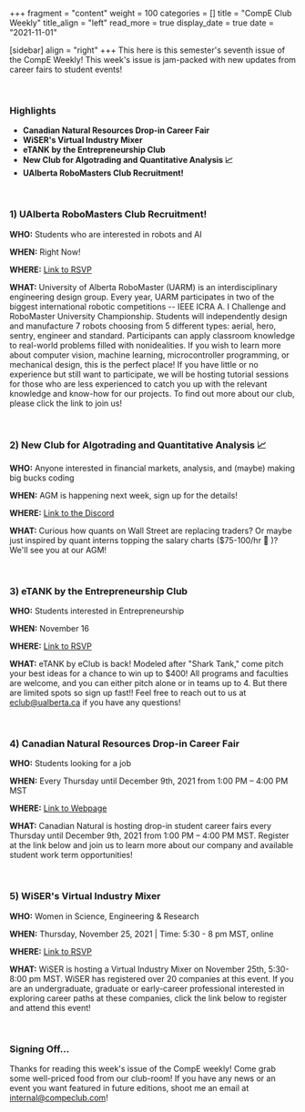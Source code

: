 +++
fragment = "content"
weight = 100
categories = []
title = "CompE Club Weekly"
title_align = "left"
read_more = true
display_date = true
date = "2021-11-01"

[sidebar]
align = "right"
+++
This here is this semester's seventh issue of the CompE Weekly! This week's issue is jam-packed with new updates from career fairs to student events!


<br/>

### Highlights

* **Canadian Natural Resources Drop-in Career Fair**
* **WiSER's Virtual Industry Mixer**
* **eTANK by the Entrepreneurship Club**
* **New Club for Algotrading and Quantitative Analysis 📈**
* **UAlberta RoboMasters Club Recruitment!**



<br/>

### 1)  UAlberta RoboMasters Club Recruitment!

**WHO:** Students who are interested in robots and AI

**WHEN:** Right Now!

**WHERE:** [Link to RSVP](https://linktr.ee/UARoboMasters)

**WHAT:** University of Alberta RoboMaster (UARM) is an interdisciplinary engineering design group. Every year, UARM participates in two of the biggest international robotic competitions -- IEEE ICRA A. I Challenge and RoboMaster University Championship. Students will independently design and manufacture 7 robots choosing from 5 different types: aerial, hero, sentry, engineer and standard. Participants can apply classroom knowledge to real-world problems filled with nonidealities. If you wish to learn more about computer vision, machine learning, microcontroller programming, or mechanical design, this is the perfect place! If you have little or no experience but still want to participate, we will be hosting tutorial sessions for those who are less experienced to catch you up with the relevant knowledge and know-how for our projects. To find out more about our club, please click the link to join us!


<br/>

### 2)  New Club for Algotrading and Quantitative Analysis 📈

**WHO:** Anyone interested in financial markets, analysis, and (maybe) making big bucks coding

**WHEN:** AGM is happening next week, sign up for the details!

**WHERE:** [Link to the Discord](https://discord.gg/wWMfZYVs)

**WHAT:** Curious how quants on Wall Street are replacing traders? Or maybe just inspired by quant interns topping the salary charts ($75-100/hr 🤑 )? We'll see you at our AGM!


<br/>

### 3)  eTANK by the Entrepreneurship Club

**WHO:** Students interested in Entrepreneurship

**WHEN:** November 16

**WHERE:** [Link to RSVP](https://forms.gle/sRydHjDQLZqGFhjn7)

**WHAT:** eTANK by eClub is back! Modeled after "Shark Tank," come pitch your best ideas for a chance to win up to $400! All programs and faculties are welcome, and you can either pitch alone or in teams up to 4.  But there are limited spots so sign up fast!! Feel free to reach out to us at eclub@ualberta.ca if you have any questions!



<br/>

### 4)  Canadian Natural Resources Drop-in Career Fair

**WHO:** Students looking for a job

**WHEN:** Every Thursday until December 9th, 2021 from 1:00 PM – 4:00 PM MST

**WHERE:** [Link to Webpage](www.cnrl.com)

**WHAT:** Canadian Natural is hosting drop-in student career fairs every Thursday until December 9th, 2021 from 1:00 PM – 4:00 PM MST. Register at the link below and join us to learn more about our company and available student work term opportunities!



<br/>

### 5)  WiSER's Virtual Industry Mixer

**WHO:** Women in Science, Engineering & Research

**WHEN:** Thursday, November 25, 2021 | Time: 5:30 - 8 pm MST, online

**WHERE:** [Link to RSVP](https://www.eventbrite.ca/e/wiser-annual-industry-mixer-participant-registration-tickets-177638089307)

**WHAT:** WiSER is hosting a Virtual Industry Mixer on November 25th, 5:30-8:00 pm MST. WiSER has registered over 20 companies at this event. If you are an undergraduate, graduate or early-career professional interested in exploring career paths at these companies, click the link below to register and attend this event!



<br/>


### Signing Off...

Thanks for reading this week's issue of the CompE weekly! Come grab some well-priced food from our club-room! If you have any news or an event you want featured in future editions, shoot me an email at [internal@compeclub.com](mailto:internal@compeclub.com)!
